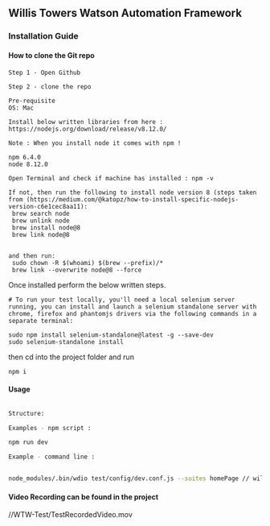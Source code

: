 ## Willis Towers Watson Automation Framework 


### Installation Guide

#### How to clone the Git repo
```
Step 1 - Open Github 

Step 2 - clone the repo   

Pre-requisite
OS: Mac

Install below written libraries from here : https://nodejs.org/download/release/v8.12.0/

Note : When you install node it comes with npm !

npm 6.4.0
node 8.12.0 

Open Terminal and check if machine has installed : npm -v

If not, then run the following to install node version 8 (steps taken from (https://medium.com/@katopz/how-to-install-specific-nodejs-version-c6e1cec8aa11): 
 brew search node 
 brew unlink node
 brew install node@8
 brew link node@8


and then run:
 sudo chown -R $(whoami) $(brew --prefix)/*
 brew link --overwrite node@8 --force

```

Once installed perform the below written steps.

```
# To run your test locally, you'll need a local selenium server running, you can install and launch a selenium standalone server with chrome, firefox and phantomjs drivers via the following commands in a separate terminal:

sudo npm install selenium-standalone@latest -g --save-dev
sudo selenium-standalone install
```

then cd into the project folder and run
```
npm i
```


#### Usage

```bash

Structure: 

Examples - npm script :

npm run dev    

Example - command line : 


node_modules/.bin/wdio test/config/dev.conf.js --suites homePage // will run only login suite which has been defined in xxx.conf.js file

```
#### Video Recording can be found in the project
//WTW-Test/TestRecordedVideo.mov

